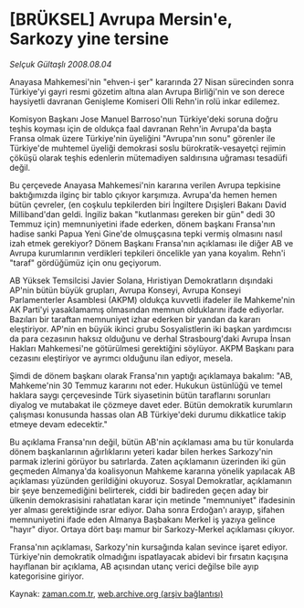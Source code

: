 # [BRÜKSEL] Avrupa Mersin'e, Sarkozy yine tersine

*Selçuk Gültaşlı 2008.08.04*

<tr><td class="metin" colspan="2" style="padding-top: 20px; padding-left: 5px; padding-right: 10px;">Anayasa Mahkemesi'nin "ehven-i şer" kararında 27 Nisan sürecinden sonra Türkiye'yi gayri resmi gözetim altına alan Avrupa Birliği'nin ve son derece haysiyetli davranan Genişleme Komiseri Olli Rehn'in rolü inkar edilemez.</td></tr><tr><td class="metin" colspan="2" style="padding-top: 20px; padding-left: 5px; padding-right: 10px;"><p>Komisyon Başkanı Jose Manuel Barroso'nun Türkiye'deki soruna doğru teşhis koyması için de oldukça faal davranan Rehn'in Avrupa'da başta Fransa olmak üzere Türkiye'nin üyeliğini "Avrupa'nın sonu" görenler ile Türkiye'de muhtemel üyeliği demokrasi soslu bürokratik-vesayetçi rejimin çöküşü olarak teşhis edenlerin mütemadiyen saldırısına uğraması tesadüfi değil. 
<p> Bu çerçevede Anayasa Mahkemesi'nin kararına verilen Avrupa tepkisine baktığımızda ilginç bir tablo çıkıyor karşımıza. Avrupa'da hemen hemen bütün çevreler, (en coşkulu tepkilerden biri İngiltere Dışişleri Bakanı David Milliband'dan geldi. İngiliz bakan "kutlanması gereken bir gün" dedi 30 Temmuz için) memnuniyetini ifade ederken, dönem başkanı Fransa'nın hadise sanki Papua Yeni Gine'de olmuşçasına tepki vermiş olmasını nasıl izah etmek gerekiyor? Dönem Başkanı Fransa'nın açıklaması ile diğer AB ve Avrupa kurumlarının verdikleri tepkileri öncelikle yan yana koyalım. Rehn'i "taraf" gördüğümüz için onu geçiyorum. 
<p>AB Yüksek Temsilcisi Javier Solana, Hıristiyan Demokratların dışındaki AP'nin bütün büyük grupları, Avrupa Konseyi, Avrupa Konseyi Parlamenterler Asamblesi (AKPM) oldukça kuvvetli ifadeler ile Mahkeme'nin AK Parti'yi yasaklamamış olmasından memnun olduklarını ifade ediyorlar. Bazıları bir taraftan memnuniyet izhar ederken bir yandan da kararı eleştiriyor. AP'nin en büyük ikinci grubu Sosyalistlerin iki başkan yardımcısı da para cezasının haksız olduğunu ve derhal Strasbourg'daki Avrupa İnsan Hakları Mahkemesi'ne götürülmesi gerektiğini söylüyor. AKPM Başkanı para cezasını eleştiriyor ve ayrımcı olduğunu ilan ediyor, mesela. 
<p> Şimdi de dönem başkanı olarak Fransa'nın yaptığı açıklamaya bakalım: "AB, Mahkeme'nin 30 Temmuz kararını not eder. Hukukun üstünlüğü ve temel haklara saygı çerçevesinde Türk siyasetinin bütün taraflarını sorunları diyalog ve mutabakat ile çözmeye davet eder. Bütün demokratik kurumların çalışması konusunda hassas olan AB Türkiye'deki durumu dikkatlice takip etmeye devam edecektir." 
<p>Bu açıklama Fransa'nın değil, bütün AB'nin açıklaması ama bu tür konularda dönem başkanlarının ağırlıklarını yeteri kadar bilen herkes Sarkozy'nin parmak izlerini görüyor bu satırlarda. Zaten açıklamanın üzerinden iki gün geçmeden Almanya'da koalisyonun Mahkeme kararına yönelik yapılacak AB açıklaması yüzünden gerildiğini okuyoruz. Sosyal Demokratlar, açıklamanın bir şeye benzemediğini belirterek, ciddi bir badireden geçen aday bir ülkenin demokrasisini rahatlatan karar için metinde "memnuniyet" ifadesinin yer alması gerektiğinde ısrar ediyor. Daha sonra Erdoğan'ı arayıp, şifahen memnuniyetini ifade eden Almanya Başbakanı Merkel iş yazıya gelince "hayır" diyor. Ortaya dört başı mamur bir Sarkozy-Merkel açıklaması çıkıyor. 
<p> Fransa'nın açıklaması, Sarkozy'nin kursağında kalan sevince işaret ediyor. Türkiye'nin demokratik olmadığını ispatlayacak abidevi bir fırsatın kaçışına hayıflanan bir açıklama, AB açısından utanç verici değilse bile ayıp kategorisine giriyor. <br/></p></p></p></p></p></p></td></tr>

Kaynak: [zaman.com.tr](http://zaman.com.tr/yazar.do?yazino=722099), [web.archive.org (arşiv bağlantısı)](http://web.archive.org/web/20090101234300/http://www.zaman.com.tr:80/yazar.do?yazino=722099)
